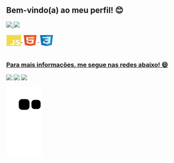  ## Bem-vindo(a) ao meu perfil! 😊
 
 <div>
   <a href="https://github.com/leticiascastor">
   <img height="180em" src="https://github-readme-stats.vercel.app/api?username=leticiascastor&show_icons=true&theme=radical"/>
   <img height="180em" src="https://github-readme-stats.vercel.app/api/top-langs/?username=leticiascastor&layout=compact&langs_count=6&theme=radical"/>

</div>
<div style="display: inline_block"><br>
  <img align="center" alt="Js" height="30" width="40" src="https://raw.githubusercontent.com/devicons/devicon/master/icons/javascript/javascript-plain.svg">
  <img align="center" alt="HTML" height="30" width="40" src="https://raw.githubusercontent.com/devicons/devicon/master/icons/html5/html5-original.svg">
  <img align="center" alt="CSS" height="30" width="40" src="https://raw.githubusercontent.com/devicons/devicon/master/icons/css3/css3-original.svg">
</div>
 
 <br>
 
  ### Para mais informações, me segue nas redes abaixo! 😄
 
<div> 
  <a href="https://instagram.com/leticiascastor/" target="_blank"><img src="https://img.shields.io/badge/-Instagram-%23E4405F?style=for-the-badge&logo=instagram&logoColor=white" target="_blank"></a>
  <a href = "mailto:leticiasilvacastor@gmail.com"><img src="https://img.shields.io/badge/-Gmail-%23333?style=for-the-badge&logo=gmail&logoColor=white" target="_blank"></a>
  <a href="https://www.linkedin.com/in/leticiascastor" target="_blank"><img src="https://img.shields.io/badge/-LinkedIn-%230077B5?style=for-the-badge&logo=linkedin&logoColor=white" target="_blank"></a> 
 
  ![Snake animation](https://github.com/leticiascastor/leticiascastor/blob/output/github-contribution-grid-snake.svg)

</div>

